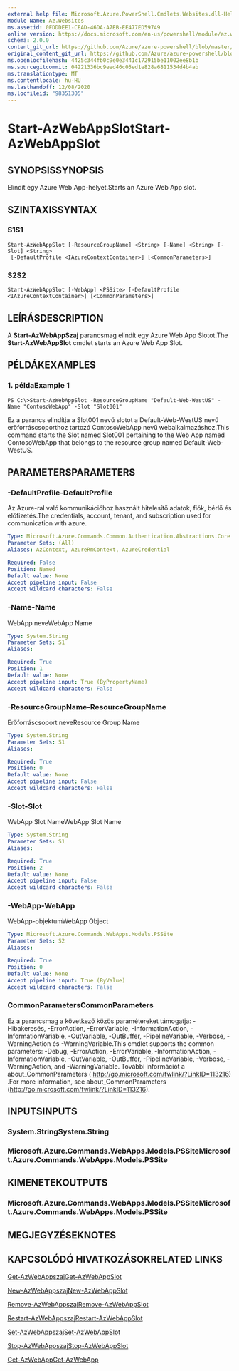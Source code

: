 ```yaml
---
external help file: Microsoft.Azure.PowerShell.Cmdlets.Websites.dll-Help.xml
Module Name: Az.Websites
ms.assetid: 0FDDDEE1-CEAD-46DA-A7EB-EE477ED59749
online version: https://docs.microsoft.com/en-us/powershell/module/az.websites/start-azwebappslot
schema: 2.0.0
content_git_url: https://github.com/Azure/azure-powershell/blob/master/src/Websites/Websites/help/Start-AzWebAppSlot.md
original_content_git_url: https://github.com/Azure/azure-powershell/blob/master/src/Websites/Websites/help/Start-AzWebAppSlot.md
ms.openlocfilehash: 4425c344fb0c9e0e3441c172915be11002ee8b1b
ms.sourcegitcommit: 04221336bc9eed46c05ed1e828a6811534d4b4ab
ms.translationtype: MT
ms.contentlocale: hu-HU
ms.lasthandoff: 12/08/2020
ms.locfileid: "98351305"
---
```

# <span data-ttu-id="d2146-101">Start-AzWebAppSlot</span><span class="sxs-lookup"><span data-stu-id="d2146-101">Start-AzWebAppSlot</span></span>

## <span data-ttu-id="d2146-102">SYNOPSIS</span><span class="sxs-lookup"><span data-stu-id="d2146-102">SYNOPSIS</span></span>
<span data-ttu-id="d2146-103">Elindít egy Azure Web App-helyet.</span><span class="sxs-lookup"><span data-stu-id="d2146-103">Starts an Azure Web App slot.</span></span>

## <span data-ttu-id="d2146-104">SZINTAXIS</span><span class="sxs-lookup"><span data-stu-id="d2146-104">SYNTAX</span></span>

### <span data-ttu-id="d2146-105">S1</span><span class="sxs-lookup"><span data-stu-id="d2146-105">S1</span></span>
```
Start-AzWebAppSlot [-ResourceGroupName] <String> [-Name] <String> [-Slot] <String>
 [-DefaultProfile <IAzureContextContainer>] [<CommonParameters>]
```

### <span data-ttu-id="d2146-106">S2</span><span class="sxs-lookup"><span data-stu-id="d2146-106">S2</span></span>
```
Start-AzWebAppSlot [-WebApp] <PSSite> [-DefaultProfile <IAzureContextContainer>] [<CommonParameters>]
```

## <span data-ttu-id="d2146-107">LEÍRÁS</span><span class="sxs-lookup"><span data-stu-id="d2146-107">DESCRIPTION</span></span>
<span data-ttu-id="d2146-108">A **Start-AzWebAppSzaj** parancsmag elindít egy Azure Web App Slotot.</span><span class="sxs-lookup"><span data-stu-id="d2146-108">The **Start-AzWebAppSlot** cmdlet starts an Azure Web App Slot.</span></span>

## <span data-ttu-id="d2146-109">PÉLDÁK</span><span class="sxs-lookup"><span data-stu-id="d2146-109">EXAMPLES</span></span>

### <span data-ttu-id="d2146-110">1. példa</span><span class="sxs-lookup"><span data-stu-id="d2146-110">Example 1</span></span>
```
PS C:\>Start-AzWebAppSlot -ResourceGroupName "Default-Web-WestUS" -Name "ContosoWebApp" -Slot "Slot001"
```

<span data-ttu-id="d2146-111">Ez a parancs elindítja a Slot001 nevű slotot a Default-Web-WestUS nevű erőforráscsoporthoz tartozó ContosoWebApp nevű webalkalmazáshoz.</span><span class="sxs-lookup"><span data-stu-id="d2146-111">This command starts the Slot named Slot001 pertaining to the Web App named ContosoWebApp that belongs to the resource group named Default-Web-WestUS.</span></span>

## <span data-ttu-id="d2146-112">PARAMETERS</span><span class="sxs-lookup"><span data-stu-id="d2146-112">PARAMETERS</span></span>

### <span data-ttu-id="d2146-113">-DefaultProfile</span><span class="sxs-lookup"><span data-stu-id="d2146-113">-DefaultProfile</span></span>
<span data-ttu-id="d2146-114">Az Azure-ral való kommunikációhoz használt hitelesítő adatok, fiók, bérlő és előfizetés.</span><span class="sxs-lookup"><span data-stu-id="d2146-114">The credentials, account, tenant, and subscription used for communication with azure.</span></span>

```yaml
Type: Microsoft.Azure.Commands.Common.Authentication.Abstractions.Core.IAzureContextContainer
Parameter Sets: (All)
Aliases: AzContext, AzureRmContext, AzureCredential

Required: False
Position: Named
Default value: None
Accept pipeline input: False
Accept wildcard characters: False
```

### <span data-ttu-id="d2146-115">-Name</span><span class="sxs-lookup"><span data-stu-id="d2146-115">-Name</span></span>
<span data-ttu-id="d2146-116">WebApp neve</span><span class="sxs-lookup"><span data-stu-id="d2146-116">WebApp Name</span></span>

```yaml
Type: System.String
Parameter Sets: S1
Aliases:

Required: True
Position: 1
Default value: None
Accept pipeline input: True (ByPropertyName)
Accept wildcard characters: False
```

### <span data-ttu-id="d2146-117">-ResourceGroupName</span><span class="sxs-lookup"><span data-stu-id="d2146-117">-ResourceGroupName</span></span>
<span data-ttu-id="d2146-118">Erőforráscsoport neve</span><span class="sxs-lookup"><span data-stu-id="d2146-118">Resource Group Name</span></span>

```yaml
Type: System.String
Parameter Sets: S1
Aliases:

Required: True
Position: 0
Default value: None
Accept pipeline input: False
Accept wildcard characters: False
```

### <span data-ttu-id="d2146-119">-Slot</span><span class="sxs-lookup"><span data-stu-id="d2146-119">-Slot</span></span>
<span data-ttu-id="d2146-120">WebApp Slot Name</span><span class="sxs-lookup"><span data-stu-id="d2146-120">WebApp Slot Name</span></span>

```yaml
Type: System.String
Parameter Sets: S1
Aliases:

Required: True
Position: 2
Default value: None
Accept pipeline input: False
Accept wildcard characters: False
```

### <span data-ttu-id="d2146-121">-WebApp</span><span class="sxs-lookup"><span data-stu-id="d2146-121">-WebApp</span></span>
<span data-ttu-id="d2146-122">WebApp-objektum</span><span class="sxs-lookup"><span data-stu-id="d2146-122">WebApp Object</span></span>

```yaml
Type: Microsoft.Azure.Commands.WebApps.Models.PSSite
Parameter Sets: S2
Aliases:

Required: True
Position: 0
Default value: None
Accept pipeline input: True (ByValue)
Accept wildcard characters: False
```

### <span data-ttu-id="d2146-123">CommonParameters</span><span class="sxs-lookup"><span data-stu-id="d2146-123">CommonParameters</span></span>
<span data-ttu-id="d2146-124">Ez a parancsmag a következő közös paramétereket támogatja: -Hibakeresés, -ErrorAction, -ErrorVariable, -InformationAction, -InformationVariable, -OutVariable, -OutBuffer, -PipelineVariable, -Verbose, -WarningAction és -WarningVariable.</span><span class="sxs-lookup"><span data-stu-id="d2146-124">This cmdlet supports the common parameters: -Debug, -ErrorAction, -ErrorVariable, -InformationAction, -InformationVariable, -OutVariable, -OutBuffer, -PipelineVariable, -Verbose, -WarningAction, and -WarningVariable.</span></span> <span data-ttu-id="d2146-125">További információt a about_CommonParameters ( http://go.microsoft.com/fwlink/?LinkID=113216) .</span><span class="sxs-lookup"><span data-stu-id="d2146-125">For more information, see about_CommonParameters (http://go.microsoft.com/fwlink/?LinkID=113216).</span></span>

## <span data-ttu-id="d2146-126">INPUTS</span><span class="sxs-lookup"><span data-stu-id="d2146-126">INPUTS</span></span>

### <span data-ttu-id="d2146-127">System.String</span><span class="sxs-lookup"><span data-stu-id="d2146-127">System.String</span></span>

### <span data-ttu-id="d2146-128">Microsoft.Azure.Commands.WebApps.Models.PSSite</span><span class="sxs-lookup"><span data-stu-id="d2146-128">Microsoft.Azure.Commands.WebApps.Models.PSSite</span></span>

## <span data-ttu-id="d2146-129">KIMENETEK</span><span class="sxs-lookup"><span data-stu-id="d2146-129">OUTPUTS</span></span>

### <span data-ttu-id="d2146-130">Microsoft.Azure.Commands.WebApps.Models.PSSite</span><span class="sxs-lookup"><span data-stu-id="d2146-130">Microsoft.Azure.Commands.WebApps.Models.PSSite</span></span>

## <span data-ttu-id="d2146-131">MEGJEGYZÉSEK</span><span class="sxs-lookup"><span data-stu-id="d2146-131">NOTES</span></span>

## <span data-ttu-id="d2146-132">KAPCSOLÓDÓ HIVATKOZÁSOK</span><span class="sxs-lookup"><span data-stu-id="d2146-132">RELATED LINKS</span></span>

[<span data-ttu-id="d2146-133">Get-AzWebAppszaj</span><span class="sxs-lookup"><span data-stu-id="d2146-133">Get-AzWebAppSlot</span></span>](./Get-AzWebAppSlot.md)

[<span data-ttu-id="d2146-134">New-AzWebAppszaj</span><span class="sxs-lookup"><span data-stu-id="d2146-134">New-AzWebAppSlot</span></span>](./New-AzWebAppSlot.md)

[<span data-ttu-id="d2146-135">Remove-AzWebAppszaj</span><span class="sxs-lookup"><span data-stu-id="d2146-135">Remove-AzWebAppSlot</span></span>](./Remove-AzWebAppSlot.md)

[<span data-ttu-id="d2146-136">Restart-AzWebAppszaj</span><span class="sxs-lookup"><span data-stu-id="d2146-136">Restart-AzWebAppSlot</span></span>](./Restart-AzWebAppSlot.md)

[<span data-ttu-id="d2146-137">Set-AzWebAppszaj</span><span class="sxs-lookup"><span data-stu-id="d2146-137">Set-AzWebAppSlot</span></span>](./Set-AzWebAppSlot.md)

[<span data-ttu-id="d2146-138">Stop-AzWebAppszaj</span><span class="sxs-lookup"><span data-stu-id="d2146-138">Stop-AzWebAppSlot</span></span>](./Stop-AzWebAppSlot.md)

[<span data-ttu-id="d2146-139">Get-AzWebApp</span><span class="sxs-lookup"><span data-stu-id="d2146-139">Get-AzWebApp</span></span>](./Get-AzWebApp.md)
